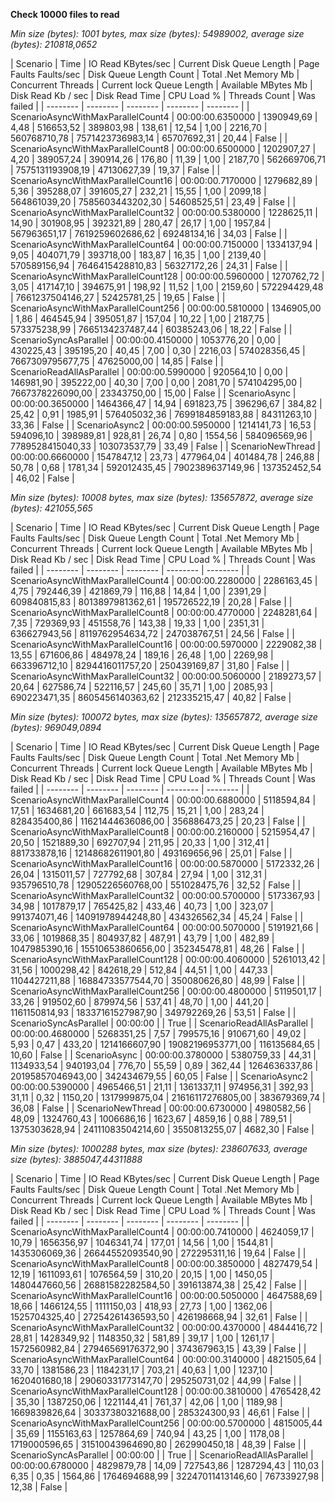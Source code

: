 **Check 10000 files to read**

*Min size (bytes): 1001 bytes, max size (bytes): 54989002, average size (bytes): 210818,0652*

| Scenario | Time | IO Read KBytes/sec | Current Disk Queue Length | Page Faults Faults/sec | Disk Queue Length Count | Total .Net Memory Mb | Concurrent Threads  | Current lock Queue Length | Available MBytes Mb | Disk Read Kb / sec | Disk Read Time  | CPU Load % | Threads Count | Was failed |
| -------- | -------- | -------- | -------- | -------- |
| ScenarioAsyncWithMaxParallelCount4 | 00:00:00.6350000 | 1390949,69 | 4,48 | 516653,52 | 389803,98 | 138,61 | 12,54 | 1,00 | 2216,70 | 560768710,78 | 7571423736983,14 | 65707692,31 | 20,44 | False |
| ScenarioAsyncWithMaxParallelCount8 | 00:00:00.6500000 | 1202907,27 | 4,20 | 389057,24 | 390914,26 | 176,80 | 11,39 | 1,00 | 2187,70 | 562669706,71 | 7575131193908,19 | 47130627,39 | 19,37 | False |
| ScenarioAsyncWithMaxParallelCount16 | 00:00:00.7170000 | 1279682,89 | 5,36 | 395288,07 | 391605,27 | 232,21 | 15,55 | 1,00 | 2099,18 | 564861039,20 | 7585603443202,30 | 54608525,51 | 23,49 | False |
| ScenarioAsyncWithMaxParallelCount32 | 00:00:00.5380000 | 1228625,11 | 14,90 | 301908,95 | 392321,89 | 280,47 | 26,17 | 1,00 | 1957,84 | 567963651,17 | 7619259602686,62 | 69248134,16 | 34,03 | False |
| ScenarioAsyncWithMaxParallelCount64 | 00:00:00.7150000 | 1334137,94 | 9,05 | 404071,79 | 393718,00 | 183,87 | 16,35 | 1,00 | 2139,40 | 570589156,94 | 7646415428810,83 | 56327172,26 | 24,31 | False |
| ScenarioAsyncWithMaxParallelCount128 | 00:00:00.5960000 | 1270762,72 | 3,05 | 417147,10 | 394675,91 | 198,92 | 11,52 | 1,00 | 2159,60 | 572294429,48 | 7661237504146,27 | 52425781,25 | 19,65 | False |
| ScenarioAsyncWithMaxParallelCount256 | 00:00:00.5810000 | 1346905,00 | 1,86 | 464545,94 | 395051,87 | 157,04 | 10,22 | 1,00 | 2187,75 | 573375238,99 | 7665134237487,44 | 60385243,06 | 18,22 | False |
| ScenarioSyncAsParallel | 00:00:00.4150000 | 1053776,20 | 0,00 | 430225,43 | 395195,20 | 40,45 | 7,00 | 0,30 | 2216,03 | 574028356,45 | 7667309795677,75 | 47625000,00 | 14,85 | False |
| ScenarioReadAllAsParallel | 00:00:00.5990000 | 920564,10 | 0,00 | 146981,90 | 395222,00 | 40,30 | 7,00 | 0,00 | 2081,70 | 574104295,00 | 7667378226090,00 | 23343750,00 | 15,00 | False |
| ScenarioAsync | 00:00:00.3650000 | 1464366,47 | 14,94 | 691823,75 | 396296,67 | 384,82 | 25,42 | 0,91 | 1985,91 | 576405032,36 | 7699184859183,88 | 84311263,10 | 33,36 | False |
| ScenarioAsync2 | 00:00:00.5950000 | 1214141,73 | 16,53 | 594096,10 | 398989,81 | 928,81 | 26,74 | 0,80 | 1554,56 | 584096569,96 | 7789528415040,33 | 103073537,79 | 33,49 | False |
| ScenarioNewThread | 00:00:00.6660000 | 1547847,12 | 23,73 | 477964,04 | 401484,78 | 246,88 | 50,78 | 0,68 | 1781,34 | 592012435,45 | 7902389637149,96 | 137352452,54 | 46,02 | False |

*Min size (bytes): 10008 bytes, max size (bytes): 135657872, average size (bytes): 421055,565*

| Scenario | Time | IO Read KBytes/sec | Current Disk Queue Length | Page Faults Faults/sec | Disk Queue Length Count | Total .Net Memory Mb | Concurrent Threads  | Current lock Queue Length | Available MBytes Mb | Disk Read Kb / sec | Disk Read Time  | CPU Load % | Threads Count | Was failed |
| -------- | -------- | -------- | -------- | -------- |
| ScenarioAsyncWithMaxParallelCount4 | 00:00:00.2280000 | 2286163,45 | 4,75 | 792446,39 | 421869,79 | 116,88 | 14,84 | 1,00 | 2391,29 | 609840815,83 | 8013897981362,61 | 195726522,19 | 20,28 | False |
| ScenarioAsyncWithMaxParallelCount8 | 00:00:00.4770000 | 2248281,64 | 7,35 | 729369,93 | 451558,76 | 143,38 | 19,33 | 1,00 | 2351,31 | 636627943,56 | 8119762954634,72 | 247038767,51 | 24,56 | False |
| ScenarioAsyncWithMaxParallelCount16 | 00:00:00.5970000 | 2229082,38 | 13,55 | 671606,86 | 484978,24 | 189,16 | 26,48 | 1,00 | 2269,98 | 663396712,10 | 8294416011757,20 | 250439169,87 | 31,80 | False |
| ScenarioAsyncWithMaxParallelCount32 | 00:00:00.5060000 | 2189273,57 | 20,64 | 627586,74 | 522116,57 | 245,60 | 35,71 | 1,00 | 2085,93 | 690223471,35 | 8605456140363,62 | 212335215,47 | 40,82 | False |

*Min size (bytes): 100072 bytes, max size (bytes): 135657872, average size (bytes): 969049,0894*

| Scenario | Time | IO Read KBytes/sec | Current Disk Queue Length | Page Faults Faults/sec | Disk Queue Length Count | Total .Net Memory Mb | Concurrent Threads  | Current lock Queue Length | Available MBytes Mb | Disk Read Kb / sec | Disk Read Time  | CPU Load % | Threads Count | Was failed |
| -------- | -------- | -------- | -------- | -------- |
| ScenarioAsyncWithMaxParallelCount4 | 00:00:00.6880000 | 5118594,84 | 17,51 | 1634681,20 | 661683,54 | 112,75 | 15,21 | 1,00 | 283,24 | 828435400,86 | 11621444636086,00 | 356886473,25 | 20,23 | False |
| ScenarioAsyncWithMaxParallelCount8 | 00:00:00.2160000 | 5215954,47 | 20,50 | 1521889,30 | 692707,94 | 211,95 | 20,33 | 1,00 | 312,41 | 881733878,16 | 12148682611901,80 | 493169656,96 | 25,01 | False |
| ScenarioAsyncWithMaxParallelCount16 | 00:00:00.5870000 | 5172332,26 | 26,04 | 1315011,57 | 727792,68 | 307,84 | 27,94 | 1,00 | 312,31 | 935796510,78 | 12905226560768,00 | 551028475,76 | 32,52 | False |
| ScenarioAsyncWithMaxParallelCount32 | 00:00:00.5700000 | 5173367,93 | 34,98 | 1017879,17 | 765425,82 | 433,46 | 40,73 | 1,00 | 323,07 | 991374071,46 | 14091978944248,80 | 434326562,34 | 45,24 | False |
| ScenarioAsyncWithMaxParallelCount64 | 00:00:00.5070000 | 5191921,66 | 33,06 | 1019868,35 | 804937,82 | 487,91 | 43,79 | 1,00 | 482,89 | 1047985390,16 | 15510653860656,00 | 352345478,81 | 48,26 | False |
| ScenarioAsyncWithMaxParallelCount128 | 00:00:00.4060000 | 5261013,42 | 31,56 | 1000298,42 | 842618,29 | 512,84 | 44,51 | 1,00 | 447,33 | 1104427211,88 | 16884733577544,70 | 350080626,80 | 48,99 | False |
| ScenarioAsyncWithMaxParallelCount256 | 00:00:00.4800000 | 5119501,17 | 33,26 | 919502,60 | 879974,56 | 537,41 | 48,70 | 1,00 | 441,20 | 1161150814,93 | 18337161527987,90 | 349792269,26 | 53,51 | False |
| ScenarioSyncAsParallel | 00:00:00 |  | True |
| ScenarioReadAllAsParallel | 00:00:00.4680000 | 5268351,25 | 7,57 | 799575,16 | 910671,60 | 49,02 | 5,93 | 0,47 | 433,20 | 1214166607,90 | 19082196953771,00 | 116135684,65 | 10,60 | False |
| ScenarioAsync | 00:00:00.3780000 | 5380759,33 | 44,31 | 1134933,54 | 940193,04 | 776,70 | 55,59 | 0,89 | 362,44 | 1264636337,86 | 20195857046943,00 | 342434679,55 | 60,05 | False |
| ScenarioAsync2 | 00:00:00.5390000 | 4965466,51 | 21,11 | 1361337,11 | 974956,31 | 392,93 | 31,11 | 0,32 | 1150,20 | 1317999875,04 | 21616117276805,00 | 383679369,74 | 36,08 | False |
| ScenarioNewThread | 00:00:00.6730000 | 4980582,56 | 48,09 | 1324760,43 | 1006686,16 | 1623,67 | 4859,16 | 0,88 | 789,51 | 1375303628,94 | 24111083504214,60 | 3550813255,07 | 4682,30 | False |

*Min size (bytes): 1000288 bytes, max size (bytes): 238607633, average size (bytes): 3885047,44311888*

| Scenario | Time | IO Read KBytes/sec | Current Disk Queue Length | Page Faults Faults/sec | Disk Queue Length Count | Total .Net Memory Mb | Concurrent Threads  | Current lock Queue Length | Available MBytes Mb | Disk Read Kb / sec | Disk Read Time  | CPU Load % | Threads Count | Was failed |
| -------- | -------- | -------- | -------- | -------- |
| ScenarioAsyncWithMaxParallelCount4 | 00:00:00.7410000 | 4624059,17 | 10,79 | 1656356,97 | 1046341,74 | 177,01 | 14,56 | 1,00 | 1544,81 | 1435306069,36 | 26644552093540,90 | 272295311,16 | 19,64 | False |
| ScenarioAsyncWithMaxParallelCount8 | 00:00:00.3850000 | 4827479,54 | 12,19 | 1611093,61 | 1076564,59 | 310,20 | 20,15 | 1,00 | 1450,05 | 1480447660,56 | 26881582282584,50 | 391613874,38 | 25,42 | False |
| ScenarioAsyncWithMaxParallelCount16 | 00:00:00.5050000 | 4647588,69 | 18,66 | 1466124,55 | 1111150,03 | 418,93 | 27,73 | 1,00 | 1362,06 | 1525704325,40 | 27254261436593,50 | 426198668,94 | 32,61 | False |
| ScenarioAsyncWithMaxParallelCount32 | 00:00:00.4370000 | 4844416,72 | 28,81 | 1428349,92 | 1148350,32 | 581,89 | 39,17 | 1,00 | 1261,17 | 1572560982,84 | 27946569176372,90 | 374367963,15 | 43,39 | False |
| ScenarioAsyncWithMaxParallelCount64 | 00:00:00.3140000 | 4821505,64 | 33,70 | 1381586,23 | 1184231,17 | 703,21 | 40,63 | 1,00 | 1237,10 | 1620401680,18 | 29060331773147,70 | 295250731,02 | 44,99 | False |
| ScenarioAsyncWithMaxParallelCount128 | 00:00:00.3810000 | 4765428,42 | 35,30 | 1387250,06 | 1221144,41 | 761,37 | 42,06 | 1,00 | 1189,98 | 1669839826,64 | 30337380321688,00 | 285324300,93 | 46,61 | False |
| ScenarioAsyncWithMaxParallelCount256 | 00:00:00.5700000 | 4815005,44 | 35,69 | 1155163,63 | 1257864,69 | 740,94 | 43,25 | 1,00 | 1178,08 | 1719000596,65 | 31510043964690,80 | 262990450,18 | 48,39 | False |
| ScenarioSyncAsParallel | 00:00:00 |  | True |
| ScenarioReadAllAsParallel | 00:00:00.6780000 | 4829879,78 | 14,09 | 727543,86 | 1287294,43 | 110,03 | 6,35 | 0,35 | 1564,86 | 1764694688,99 | 32247011413146,60 | 76733927,98 | 12,38 | False |
